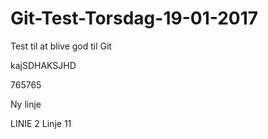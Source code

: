# Git-Test-Torsdag-19-01-2017
Test til at blive god til Git

kajSDHAKSJHD

765765

Ny linje

LINIE 2
Linje 11
